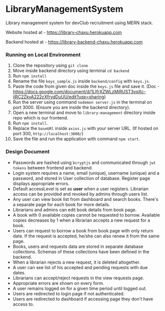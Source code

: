 # LibraryManagementSystem
Library management system for devClub recruitment using MERN stack.

Website hosted at - https://library-chaxu.herokuapp.com

Backend hosted at - https://library-backend-chaxu.herokuapp.com

### Running on Local Environment

1. Clone the repository using `git clone`
2. Move inside backend directory using terminal `cd backend`
3. Run `npm install` 
4. Rename the file `keys_sample.js` inside `backend/config` with `keys.js`.
5. Paste the code from given doc inside the `keys.js` file and save it. (Doc - https://docs.google.com/document/d/1LIfrXZWLzMiRUST3vqXc-ilRC2ZkvA222cXfrydDuUU/edit?usp=sharing)
6. Run the server using command `nodemon server.js` in the terminal on port 3000. (Ensure you are inside the backend directory).
7. Open a new terminal and move to `library-management` directory inside repo which is our frontend.
8. Run `npm install`.
9. Replace the `baseURl` inside `axios.js` with your server URL. (If hosted on port 300, `http://localhost:3000/`)
10. Save the file and run the application with command `npm start`.

### Design Document
 * Passwords are hashed using `bcryptjs` and communicated through `jwt tokens` between frontend and backend.
 * Login system requires a name, email (unique), username (unique) and a password, and stored in User collection of database. Register page displays appropriate errors.
 * Default accessLevel is set as **user** when a user registers. Librarian access can be provided and revoked by admins through users list.
 * Any user can view book list from dashboard and search books. There's a separate page for each book for more details.
 * Librarians and admins can edit book details from book page.
 * A book with 0 available copies cannot be requested to borrow. Available copies decreases by 1 when a librarian accepts a new request for a book.
 * Users can request to borrow a book from book page with only return date. If the request is accepted, he/she can also renew it from the same page.
 * Books, users and requests data are stored in separate database collections. Schemas of these collections have been defined in the backend.
 * When a librarian rejects a new request, it is deleted altogether.
 * A user can see list of his accepted and pending requests with due dates.
 * Librarians can accept/reject requests in the view requests page.
 * Appropriate errors are shown on every form.
 * A user remains logged on for a given time period until logged out.
 * Users are redirected to login page if not authenticated.
 * Users are redirected to dashboard if accessing page they don't have access to.

